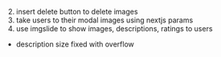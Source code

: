 2. insert delete button to delete images
3. take users to their modal images using nextjs params 
4. use imgslide to show images, descriptions, ratings to users


* description size fixed with overflow 
